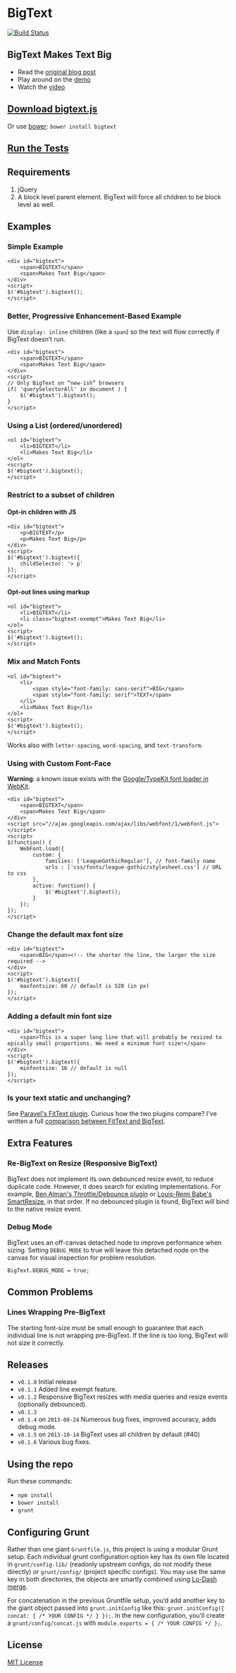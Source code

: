 # BigText

[![Build Status](https://travis-ci.org/zachleat/BigText.png?branch=master)](https://travis-ci.org/zachleat/BigText)

## BigText Makes Text Big 

* Read the [original blog post](http://www.zachleat.com/web/bigtext-makes-text-big/)
* Play around on the [demo](http://zachleat.github.io/BigText/demo/wizard.html)
* Watch the [video](http://www.youtube.com/watch?v=OuqB6e6NPRM)

## [Download bigtext.js](https://zachleat.github.io/BigText/dist/bigtext.js)

Or use [bower](http://bower.io/): `bower install bigtext`

## [Run the Tests](http://zachleat.github.io/BigText/test/test.html)

## Requirements

1. jQuery
1. A block level parent element. BigText will force all children to be block level as well.

## Examples

### Simple Example

    <div id="bigtext">
        <span>BIGTEXT</span>
        <span>Makes Text Big</span>
    </div>
    <script>
    $('#bigtext').bigtext();
    </script>

### Better, Progressive Enhancement-Based Example

Use `display: inline` children (like a `span`) so the text will flow correctly if BigText doesn’t run.

    <div id="bigtext">
        <span>BIGTEXT</span>
        <span>Makes Text Big</span>
    </div>
    <script>
    // Only BigText on “new-ish” browsers
    if( 'querySelectorAll' in document ) {
        $('#bigtext').bigtext();    
    }
    </script>

### Using a List (ordered/unordered)

    <ol id="bigtext">
        <li>BIGTEXT</li>
        <li>Makes Text Big</li>
    </ol>
    <script>
    $('#bigtext').bigtext();
    </script>

### Restrict to a subset of children

#### Opt-in children with JS

    <div id="bigtext">
        <p>BIGTEXT</p>
        <p>Makes Text Big</p>
    </div>
    <script>
    $('#bigtext').bigtext({
        childSelector: '> p'
    });
    </script>

#### Opt-out lines using markup

    <ol id="bigtext">
        <li>BIGTEXT</li>
        <li class="bigtext-exempt">Makes Text Big</li>
    </ol>
    <script>
    $('#bigtext').bigtext();
    </script>


### Mix and Match Fonts

    <ol id="bigtext">
        <li>
            <span style="font-family: sans-serif">BIG</span>
            <span style="font-family: serif">TEXT</span>
        </li>
        <li>Makes Text Big</li>
    </ol>
    <script>
    $('#bigtext').bigtext();
    </script>

Works also with `letter-spacing`, `word-spacing`, and `text-transform`.

### Using with Custom Font-Face

**Warning**: a known issue exists with the [Google/TypeKit font loader in WebKit](https://github.com/typekit/webfontloader/issues/26).

    <div id="bigtext">
        <span>BIGTEXT</span>
        <span>Makes Text Big</span>
    </div>
    <script src="//ajax.googleapis.com/ajax/libs/webfont/1/webfont.js"></script>
    <script>
    $(function() {
        WebFont.load({
            custom: {
                families: ['LeagueGothicRegular'], // font-family name
                urls : ['css/fonts/league-gothic/stylesheet.css'] // URL to css
            },
            active: function() {
                $('#bigtext').bigtext();
            }
        });
    });
    </script>

### Change the default max font size

    <div id="bigtext">
        <span>BIG</span><!-- the shorter the line, the larger the size required --> 
    </div>
    <script>
    $('#bigtext').bigtext({
        maxfontsize: 60 // default is 528 (in px)
    });
    </script>

### Adding a default min font size

    <div id="bigtext">
        <span>This is a super long line that will probably be resized to epically small proportions. We need a minimum font size!</span>
    </div>
    <script>
    $('#bigtext').bigtext({
        minfontsize: 16 // default is null
    });
    </script>

### Is your text static and unchanging?

See [Paravel's FitText plugin](http://fittextjs.com/). Curious how the two plugins compare? I've written a full [comparison between FitText and BigText](http://www.zachleat.com/web/fittext-and-bigtext/).

## Extra Features

### Re-BigText on Resize (Responsive BigText)

BigText does not implement its own debounced resize event, to reduce duplicate code. However, it does search for existing implementations. For example, [Ben Alman's Throttle/Debounce plugin](https://github.com/cowboy/jquery-throttle-debounce) or [Louis-Remi Babe's SmartResize](https://github.com/lrbabe/jquery-smartresize/), in that order.  If no debounced plugin is found, BigText will bind to the native resize event.

### Debug Mode

BigText uses an off-canvas detached node to improve performance when sizing. Setting `DEBUG_MODE` to true will leave this detached node on the canvas for visual inspection for problem resolution.

    BigText.DEBUG_MODE = true;

## Common Problems

### Lines Wrapping Pre-BigText
The starting font-size must be small enough to guarantee that each individual line is not wrapping pre-BigText. If the line is too long, BigText will not size it correctly.
    
## Releases

* `v0.1.0` Initial release
* `v0.1.1` Added line exempt feature.
* `v0.1.2` Responsive BigText resizes with media queries and resize events (optionally debounced).
* `v0.1.3`
* `v0.1.4` on `2013-08-24` Numerous bug fixes, improved accuracy, adds debug mode. 
* `v0.1.5` on `2013-10-14` BigText uses all children by default (#40)
* `v0.1.6` Various bug fixes.


## Using the repo

Run these commands:

 * `npm install`
 * `bower install`
 * `grunt`

## Configuring Grunt

Rather than one giant `Gruntfile.js`, this project is using a modular Grunt setup. Each individual grunt configuration option key has its own file located in `grunt/config-lib/` (readonly upstream configs, do not modify these directly) or `grunt/config/` (project specific configs). You may use the same key in both directories, the objects are smartly combined using [Lo-Dash merge](http://lodash.com/docs#merge).

For concatenation in the previous Gruntfile setup, you’d add another key to the giant object passed into `grunt.initConfig` like this: `grunt.initConfig({ concat: { /* YOUR CONFIG */ } });`. In the new configuration, you’ll create a `grunt/config/concat.js` with `module.exports = { /* YOUR CONFIG */ };`.

## License

[MIT License](http://en.wikipedia.org/wiki/MIT_License)
